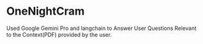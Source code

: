 # OneNightCram


Used Google Gemini Pro and langchain to Answer User Questions Relevant to the Context(PDF) provided by the user. 
